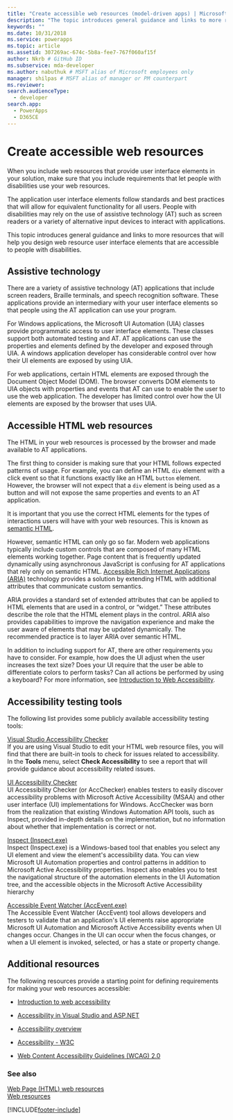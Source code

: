 ```yaml
---
title: "Create accessible web resources (model-driven apps) | Microsoft Docs" # Intent and product brand in a unique string of 43-59 chars including spaces"
description: "The topic introduces general guidance and links to more resources that will help you design web resource user interface elements that are accessible to people with disabilities." # 115-145 characters including spaces. This abstract displays in the search result."
keywords: ""
ms.date: 10/31/2018
ms.service: powerapps
ms.topic: article
ms.assetid: 307269ac-674c-5b8a-fee7-767f060af15f
author: Nkrb # GitHub ID
ms.subservice: mda-developer
ms.author: nabuthuk # MSFT alias of Microsoft employees only
manager: shilpas # MSFT alias of manager or PM counterpart
ms.reviewer: 
search.audienceType: 
  - developer
search.app: 
  - PowerApps
  - D365CE
---
```


# Create accessible web resources

<!-- https://docs.microsoft.com/dynamics365/customer-engagement/developer/create-accessible-web-resources -->


When you include web resources that provide user interface elements in your solution, make sure that you include requirements that let people with disabilities use your web resources.  
  
 The application user interface elements follow standards and best practices that will allow for equivalent functionality for all users. People with disabilities may rely on the use of assistive technology (AT) such as screen readers or a variety of alternative input devices to interact with applications.  
  
 This topic introduces general guidance and links to more resources that will help you design web resource user interface elements that are accessible to people with disabilities.  
  
<a name="BKMK_AT"></a>   

## Assistive technology  

 There are a variety of assistive technology (AT) applications that include screen readers, Braille terminals, and speech recognition software. These applications provide an intermediary with your user interface elements so that people using the AT application can use your program.  
  
 For Windows applications, the Microsoft UI Automation (UIA) classes provide programmatic access to user interface elements. These classes support both automated testing and AT. AT applications can use the properties and elements defined by the developer and exposed through UIA. A windows application developer has considerable control over how their UI elements are exposed by using UIA.  
  
 For web applications, certain HTML elements are exposed through the Document Object Model (DOM). The browser converts DOM elements to UIA objects with properties and events that AT can use to enable the user to use the web application. The developer has limited control over how the UI elements are exposed by the browser that uses UIA.  
  
<a name="BKMK_HTMLWebResources"></a>

## Accessible HTML web resources  

The HTML in your web resources is processed by the browser and made available to AT applications.  
  
The first thing to consider is making sure that your HTML follows expected patterns of usage. For example, you can define an HTML `div` element with a click event so that it functions exactly like an HTML `button` element. However, the browser will not expect that a `div` element is being used as a button and will not expose the same properties and events to an AT application.  
  
It is important that you use the correct HTML elements for the types of interactions users will have with your web resources. This is known as [semantic HTML](/microsoft-edge/accessibility).  
  
However, semantic HTML can only go so far. Modern web applications typically include custom controls that are composed of many HTML elements working together. Page content that is frequently updated dynamically using asynchronous JavaScript is confusing for AT applications that rely only on semantic HTML. [Accessible Rich Internet Applications (ARIA)](/microsoft-edge/accessibility) technology provides a solution by extending HTML with additional attributes that communicate custom semantics.  
  
 ARIA provides a standard set of extended attributes that can be applied to HTML elements that are used in a control, or “widget.” These attributes describe the role that the HTML element plays in the control. ARIA also provides capabilities to improve the navigation experience and make the user aware of elements that may be updated dynamically. The recommended practice is to layer ARIA over semantic HTML.  
  
 In addition to including support for AT, there are other requirements you have to consider. For example, how does the UI adjust when the user increases the text size? Does your UI require that the user be able to differentiate colors to perform tasks? Can all actions be performed by using a keyboard? For more information, see [Introduction to Web Accessibility](/previous-versions/windows/apps/hh452681(v=win.10)).
  

<!--## Accessible Silverlight web resources  

 Silverlight web resources are hosted in a form or an HTML web resource and the UI is rendered by the Silverlight browser plug-in. Silverlight is a subset of the Windows Presentation Framework (WPF) and therefore programmatic access and AT are exposed by using UIA that resembles WPF windows applications. For more information, see [Silverlight accessibility for developers](/previous-versions/windows/). -->
  
<a name="BKMK_AccessiblityTestingTools"></a>   

## Accessibility testing tools  

 The following list provides some publicly available accessibility testing tools:  
  
 [Visual Studio Accessibility Checker](/previous-versions/ms228004(v=vs.140))  
 If you are using Visual Studio to edit your HTML web resource files, you will find that there are built-in tools to check for issues related to accessibility. In the **Tools** menu, select **Check Accessibility** to see a report that will provide guidance about accessibility related issues.  
  
 [UI Accessibility Checker](https://acccheck.codeplex.com/)  
 UI Accessibility Checker (or AccChecker) enables testers to easily discover accessibility problems with Microsoft Active Accessibility (MSAA) and other user interface (UI) implementations for Windows. AccChecker was born from the realization that existing Windows Automation API tools, such as Inspect, provided in-depth details on the implementation, but no information about whether that implementation is correct or not.  
  
 [Inspect (Inspect.exe)](/windows/desktop/WinAuto/inspect-objects)  
 Inspect (Inspect.exe) is a Windows-based tool that enables you select any UI element and view the element's accessibility data. You can view Microsoft UI Automation properties and control patterns in addition to Microsoft Active Accessibility properties. Inspect also enables you to test the navigational structure of the automation elements in the UI Automation tree, and the accessible objects in the Microsoft Active Accessibility hierarchy  
  
 [Accessible Event Watcher (AccEvent.exe)](/windows/desktop/WinAuto/accessible-event-watcher)  
 The Accessible Event Watcher (AccEvent) tool allows developers and testers to validate that an application's UI elements raise appropriate Microsoft UI Automation and Microsoft Active Accessibility events when UI changes occur. Changes in the UI can occur when the focus changes, or when a UI element is invoked, selected, or has a state or property change.
  
<a name="BKMK_AdditionalResources"></a> 

## Additional resources

 The following resources provide a starting point for defining requirements for making your web resources accessible:  
  
- [Introduction to web accessibility](/previous-versions/windows/apps/hh452681(v=win.10))  
  
- [Accessibility in Visual Studio and ASP.NET](/previous-versions/ms228004(v=vs.140))  
  
- [Accessibility overview](https://developer.microsoft.com/windows/accessible-apps)  
  
- [Accessibility - W3C](https://www.w3.org/standards/webdesign/accessibility)  
  
- [Web Content Accessibility Guidelines (WCAG) 2.0](https://www.w3.org/TR/WCAG20/)  
  
### See also  

[Web Page (HTML) web resources](webpage-html-web-resources.md)   
[Web resources](web-resources.md)


[!INCLUDE[footer-include](../../includes/footer-banner.md)]